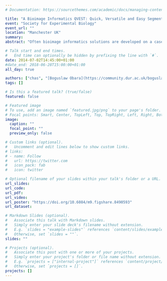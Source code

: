 ```yaml
---
# Documentation: https://sourcethemes.com/academic/docs/managing-content/

title: "A Bioimage Informatics QVEST: Quick, Versatile and Easy Segmentation & Tracking System"
event: "Society for Experimental Biology"
event_url: ""
location: "Manchester UK"
summary:
abstract: "Often bioimage informatics solutions are developed on a case-by-case system and, once complete, little research goes in to developing the systems for a wide spread of applications. Here we demonstrate how a single image analysis technique can be used to segment objects in different 3D microscopy images including tracking through time series, segmenting complex shapes and segmenting multiple objects in a single image, including touching or clustered objects. We have used our speedy and robust deformable mesh system to segment a variety of different objects and track them through time series of images. We have designed a vector field-driven active mesh with a novel local termination method, using directional constraints for tracking and simple pre-processing steps for different scenarios. We feel this is the first step to developing a system that is Quick, Versatile, i.e. capable of dealing with many different scenarios with equal accuracy and precision and Easy to use for a range of bioimaging Segmentation and Tracking needs: this is our QVEST."

# Talk start and end times.
#   End time can optionally be hidden by prefixing the line with `#`.
date: 2014-07-02T14:45:00+01:00
#date_end: 2018-06-28T15:00:00+01:00
all_day: true

authors: ["chas", "[Boguslaw Obara](https://community.dur.ac.uk/boguslaw.obara/)"]
tags: []

# Is this a featured talk? (true/false)
featured: false

# Featured image
# To use, add an image named `featured.jpg/png` to your page's folder.
# Focal points: Smart, Center, TopLeft, Top, TopRight, Left, Right, BottomLeft, Bottom, BottomRight.
image:
  caption: ""
  focal_point: ""
  preview_only: false

# Custom links (optional).
#   Uncomment and edit lines below to show custom links.
# links:
# - name: Follow
#   url: https://twitter.com
#   icon_pack: fab
#   icon: twitter

# Optional filename of your slides within your talk's folder or a URL.
url_slides:
url_code:
url_pdf:
url_video:
url_poster: "https://doi.org/10.6084/m9.figshare.8490593"
url_dataset:

# Markdown Slides (optional).
#   Associate this talk with Markdown slides.
#   Simply enter your slide deck's filename without extension.
#   E.g. `slides = "example-slides"` references `content/slides/example-slides.md`.
#   Otherwise, set `slides = ""`.
slides: ""

# Projects (optional).
#   Associate this post with one or more of your projects.
#   Simply enter your project's folder or file name without extension.
#   E.g. `projects = ["internal-project"]` references `content/project/deep-learning/index.md`.
#   Otherwise, set `projects = []`.
projects: []
---
```

